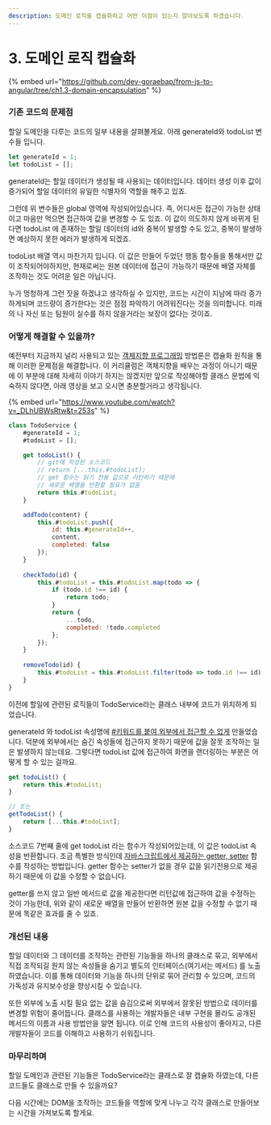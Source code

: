 ```yaml
---
description: 도메인 로직을 캡슐화하고 어떤 이점이 있는지 알아보도록 하겠습니다.
---
```


# 3. 도메인 로직 캡슐화

{% embed url="https://github.com/dev-goraebap/from-js-to-angular/tree/ch1.3-domain-encapsulation" %}

### 기존 코드의 문제점

할일 도메인을 다루는 코드의 일부 내용을 살펴볼게요. 아래 generateId와 todoList 변수들 입니다.

```javascript
let generateId = 1;
let todoList = [];
```

generateId는 할일 데이터가 생성될 때 사용되는 데이터입니다. 데이터 생성 이후 값이 증가되어 할일 데이터의 유일한 식별자의 역할을 해주고 있죠.&#x20;

그런데 위 변수들은 global 영역에 작성되어있습니다. 즉, 어디서든 접근이 가능한 상태이고 마음만 먹으면 접근하여 값을 변경할 수 도 있죠. 이 값이 의도하지 않게 바뀌게 된다면 todoList 에 존재하는 할일 데이터의 id와 중복이 발생할 수도 있고, 중복이 발생하면 예상하지 못한 에러가 발생하게 되겠죠.

todoList 배열 역시 마찬가지 입니다. 이 값은 만들어 두었던 행동 함수들을 통해서만 값이 조작되어야하지만, 현재로써는 원본 데이터에 접근이 가능하기 때문에 배열 자체를 조작하는 것도 어려운 일은 아닙니다.

누가 멍청하게 그런 짓을 하겠냐고 생각하실 수 있지만, 코드는 시간이 지남에 따라 증가하게되며 코드량이 증가한다는 것은 점점 파악하기 어려워진다는 것을 의미합니다. 미래의 나 자신 또는 팀원이 실수를 하지 않을거라는 보장이 없다는 것이죠.&#x20;

### 어떻게 해결할 수 있을까?

예전부터 지금까지 널리 사용되고 있는 [객체지향 프로그래밍](https://app.gitbook.com/o/WgNOYUrHrab7S1aB9l5N/s/uI0XIhcGxtvC1BLQtXVB/) 방법론은 캡슐화 원칙을 통해 이러한 문제점을 해결합니다. 이 커리큘럼은 객체지향을 배우는 과정이 아니기 때문에 이 부분에 대해 자세히 이야기 하지는 않겠지만 앞으로 작성해야할 클래스 문법에 익숙하지 않다면, 아래 영상을 보고 오시면 충분할거라고 생각됩니다.

{% embed url="https://www.youtube.com/watch?v=_DLhUBWsRtw&t=253s" %}

```javascript
class TodoService {
    #generateId = 1;
    #todoList = [];

    get todoList() {
        // git에 작성된 소스코드
        // return [...this.#todoList]; 
        // get 함수는 읽기 전용 값으로 리턴하기 때문에 
        // 새로운 배열을 반환할 필요가 없음
        return this.#todoList; 
    }

    addTodo(content) {
        this.#todoList.push({
            id: this.#generateId++,
            content,
            completed: false
        });
    }
    
    checkTodo(id) {
        this.#todoList = this.#todoList.map(todo => {
            if (todo.id !== id) {
                return todo;
            }
            return {
                ...todo,
                completed: !todo.completed
            };
        });
    }
    
    removeTodo(id) {
        this.#todoList = this.#todoList.filter(todo => todo.id !== id);
    }
}
```

이전에 할일에 관련된 로직들이 TodoService라는 클래스 내부에 코드가 위치하게 되었습니다.&#x20;

generateId 와 todoList 속성명에 [#키워드를 붙여 외부에서 접근할 수 없게](../gpt-docs/oop/access-modifier.md) 만들었습니다. 덕분에 외부에서는 숨긴 속성들에 접근하지 못하기 때문에 값을 잘못 조작하는 일은 발생하지 않는데요.  그렇다면 todoList 값에 접근하여 화면을 랜더링하는 부분은 어떻게 할 수 있는 걸까요.&#x20;

```javascript
get todoList() {
    return this.#todoList; 
}

// 또는 
getTodoList() {
    return [...this.#todoList];
}
```

소스코드 7번째 줄에 get todoList 라는 함수가 작성되어있는데, 이 값은 todoList 속성을 반환합니다. 조금 특별한 방식인데 [자바스크립트에서 제공하는 getter, setter](../gpt-docs/oop/class-get-set.md) 함수를 작성하는 방법입니다. getter 함수는 setter가 없을 경우 값을 읽기전용으로 제공하기 때문에 이 값을 수정할 수 없습니다.&#x20;

getter를 쓰지 않고 일반 메서드로 값을 제공한다면 리턴값에 접근하여 값을 수정하는 것이 가능한데, 위와 같이 새로운 배열을 만들어 반환하면 원본 값을 수정할 수 없기 때문에 똑같은 효과를 줄 수 있죠.&#x20;

### 개선된 내용

할일 데이터와 그 데이터를 조작하는 관련된 기능들을 하나의 클래스로 묶고, 외부에서 직접 조작되길 원치 않는 속성들을 숨기고 별도의 인터페이스(여기서는 메서드) 를 노출하였습니다. 이를 통해 데이터와 기능을 하나의 단위로 묶어 관리할 수 있으며, 코드의 가독성과 유지보수성을 향상시킬 수 있습니다.&#x20;

또한 외부에 노출 시킬 필요 없는 값을 숨김으로써 외부에서 잘못된 방법으로 데이터를 변경할 위험이 줄어듭니다. 클래스를 사용하는 개발자들은 내부 구현을 몰라도 공개된 메서드의 이름과 사용 방법만을 알면 됩니다. 이로 인해 코드의 사용성이 좋아지고, 다른 개발자들이 코드를 이해하고 사용하기 쉬워집니다.

### 마무리하며

할일 도메인과 관련된 기능들은 TodoService라는 클래스로 잘 캡슐화 하였는데, 다른 코드들도 클래스로 만들 수 있을까요?&#x20;

다음 시간에는 DOM을 조작하는 코드들을 역할에 맞게 나누고 각각 클래스로 만들어보는 시간을 가져보도록 할게요.&#x20;
